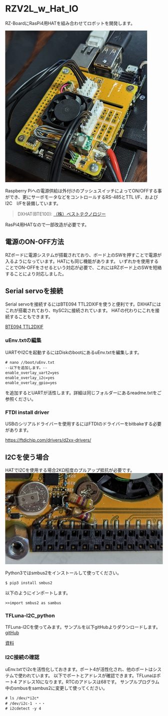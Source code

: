 # RZV2L_w_Hat_IO

RZ-BoardにRasPi4用HATを組み合わせてロボットを開発します。

![RZV2L_w_Hat_IO](/pics/rz_hat.jpg)



Raspberry Piへの電源供給は外付けのプッシュスイッチによってON/OFFする事ができ、更にサーボモータなどをコントロールするRS-485とTTL I/F、およびI2C　I/Fを装備しています。

>DXHAT(BTE100): [（株）ベストテクノロジー](https://www.besttechnology.co.jp/modules/knowledge/?BTE100%20DXHAT)

RasPi4用HATなので一部改造が必要です。

## 電源のON-OFF方法

RZボードに電源システムが搭載されており、ボード上のSWを押すことで電源が入るようになっています。HATにも同じ機能があります。
いずれかを使用することでON-OFFをさせるという対応が必要で、これにはRZボード上のSWを短絡することにより対応しました。

## Serial servoを接続

Serial servoを接続するにはBTE094 TTL2DXIFを使うと便利です。DXHATにはこれが搭載されており、ttySC2に接続されています。
HATの代わりにこれを接続することもできます。

[BTE094 TTL2DXIF](https://www.besttechnology.co.jp/modules/knowledge/?BTE094%20TTL2DXIF)

### uEnv.txtの編集
UARTやI2Cを起動するにはDiskのbootにあるuEnv.txtを編集します。

```
# nano //boot/uEnv.txt
--以下を追加します。--
enable_overlay_uart2=yes
enable_overlay_i2c=yes
enable_overlay_gpio=yes
```
を追加するとUARTが活性します。詳細は同じフォルダーにあるreadme.txtをご参照ください。 

### FTDI install driver

USBのシリアルドライバーを使用するにはFTDIのドライバーをbitbakeする必要があります。

https://ftdichip.com/drivers/d2xx-drivers/


## I2Cを使う場合

HATでI2Cを使用する場合2KΩ程度のプルアップ抵抗が必要です。
![プルアップ抵抗](/pics/pullup.jpg)

Python3ではsmbus2をインストールして使ってください。
```
$ pip3 install smbus2
```
以下のようにインポートします。
```
>>import smbus2 as sambus
```

### TFLuna-I2C_python

TFLuna-I2Cを使ってみます。サンプルを以下gitHubよりダウンロードします。
[gitHub](https://github.com/budryerson/TFLuna-I2C_python)

[資料](https://files.seeedstudio.com/wiki/Grove-TF_Mini_LiDAR/res/SJ-PM-TF-Luna-A03-Product-Manual.pdf)

### I2C接続の確認

uEnv.txtでi2cを活性化しておきます。ポート4が活性化され、他のポートはシステムで使われています。
以下でポートとアドレスが確認できます。TFLunaはポート4 アドレス10になります。RTCのアドレスは68です。
サンプルプログラム中のsmbusをsambus2に変更して使ってください。

```
# ls /dev/*i2c*
# /dev/i2c-1 ・・・
# i2cdetect -y 4
```



